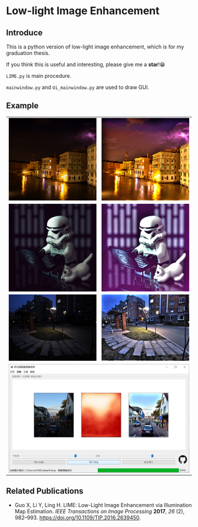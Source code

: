 # Low-light Image Enhancement

## Introduce

This is a python version of low-light image enhancement, which is for my graduation thesis.

If you think this is useful and interesting, please give me a **star**!😁

`LIME.py` is main procedure.

`mainwindow.py` and `Ui_mainwindow.py` are used to draw GUI.

## Example

<table>
	<tr>
    		<td><img src="data/1.bmp" alt="L1" width="300px"></td>
    		<td><img src="data/R1.bmp" alt="R1" width="300px"></td>
	</tr>
	<tr>
		<td><img src="data/7.bmp" alt="L2" width="300px"></td>
		<td><img src="data/R7.bmp" alt="R2" width="300px"></td>
	</tr>
	<tr>
		<td><img src="data/10.bmp" alt="L3" width="300px"></td>
		<td><img src="data/R10.bmp" alt="R3" width="300px"></td>
	</tr>
	<tr>
		<td colspan="2"><img src="data/mainwindow.png" alt="应用截图" width="630px"></td>
	</tr>
</table>

## Related Publications

* Guo X, Li Y, Ling H. LIME: Low-Light Image Enhancement via Illumination Map Estimation. *IEEE Transactions on Image Processing* **2017**, *26* (2), 982–993. https://doi.org/10.1109/TIP.2016.2639450.
